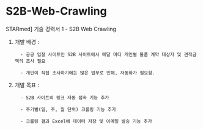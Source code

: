 # S2B-Web-Crawling
STARmed] 기술 경력서 1 - S2B Web Crawling

1. 개발 배경 : 

         - 공공 입찰 사이트인 S2B 사이트에서 매달 마다 개인별 물품 계약 대상자 및 견적금액의 조사 필요 

         - 개인이 직접 조사하기에는 많은 업무로 인해, 자동화가 필요함. 

1. 개발 목표 :

         - S2B 사이트의 링크 자동 접속 기능 추가

         - 주기별(일, 주, 월 단위) 크롤링 기능 추가

         - 크롤링 결과 Excel에 데이터 저장 및 이메일 발송 기능 추가
